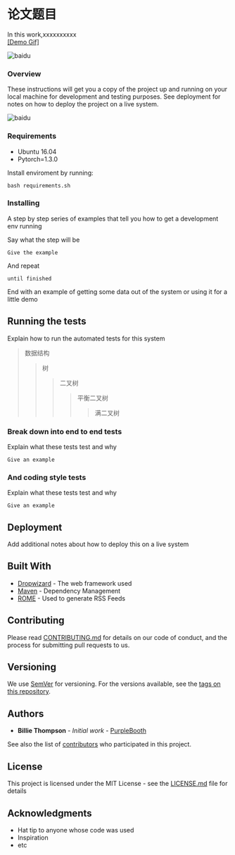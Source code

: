 # 论文题目

In this work,xxxxxxxxxx <br>
[[Demo Gif]](https://raw.githubusercontent.com/alibaba/ARouter/master/demo/arouter-demo.gif)
    
![baidu](http://www.baidu.com/img/bdlogo.gif)  

### Overview

These instructions will get you a copy of the project up and running on your local machine for development and testing purposes. See deployment for notes on how to deploy the project on a live system.

![baidu](http://www.baidu.com/img/bdlogo.gif)

### Requirements

* Ubuntu 16.04 <br>
* Pytorch=1.3.0 <br>

Install enviroment by running:

```
bash requirements.sh
```

### Installing

A step by step series of examples that tell you how to get a development env running

Say what the step will be

```
Give the example
```

And repeat

```
until finished
```

End with an example of getting some data out of the system or using it for a little demo

## Running the tests

Explain how to run the automated tests for this system
>数据结构  
>>树  
>>>二叉树  
>>>>平衡二叉树  
>>>>>满二叉树  

### Break down into end to end tests

Explain what these tests test and why

```
Give an example
```

### And coding style tests

Explain what these tests test and why

```
Give an example
```

## Deployment

Add additional notes about how to deploy this on a live system

## Built With

* [Dropwizard](http://www.dropwizard.io/1.0.2/docs/) - The web framework used
* [Maven](https://maven.apache.org/) - Dependency Management
* [ROME](https://rometools.github.io/rome/) - Used to generate RSS Feeds

## Contributing

Please read [CONTRIBUTING.md](https://gist.github.com/PurpleBooth/b24679402957c63ec426) for details on our code of conduct, and the process for submitting pull requests to us.

## Versioning

We use [SemVer](http://semver.org/) for versioning. For the versions available, see the [tags on this repository](https://github.com/your/project/tags). 

## Authors

* **Billie Thompson** - *Initial work* - [PurpleBooth](https://github.com/PurpleBooth)

See also the list of [contributors](https://github.com/your/project/contributors) who participated in this project.

## License

This project is licensed under the MIT License - see the [LICENSE.md](LICENSE.md) file for details

## Acknowledgments

* Hat tip to anyone whose code was used
* Inspiration
* etc
